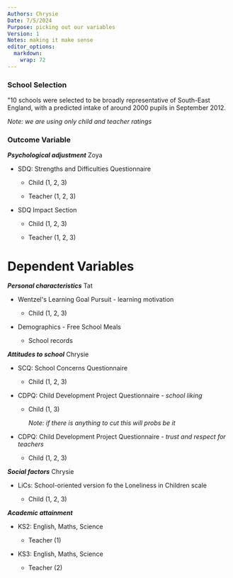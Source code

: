 ```yaml
---
Authors: Chrysie
Date: 7/5/2024
Purpose: picking out our variables
Version: 1
Notes: making it make sense
editor_options: 
  markdown: 
    wrap: 72
---
```


### School Selection

"10 schools were selected to be broadly representative of South-East
England, with a predicted intake of around 2000 pupils in September
2012.

*Note: we are using only child and teacher ratings*

### Outcome Variable

***Psychological adjustment***
Zoya

-   SDQ: Strengths and Difficulties Questionnaire

    -   Child (1, 2, 3)

    -   Teacher (1, 2, 3)

-   SDQ Impact Section

    -   Child (1, 2, 3)

    -   Teacher (1, 2, 3)

# Dependent Variables

***Personal characteristics***
Tat

-   Wentzel's Learning Goal Pursuit - learning motivation

    -   Child (1, 2, 3)

-   Demographics - Free School Meals

    -   School records

***Attitudes to school***
Chrysie

-   SCQ: School Concerns Questionnaire

    -   Child (1, 2, 3)

-   CDPQ: Child Development Project Questionnaire - *school liking*

    -   Child (1, 3)

        *Note: if there is anything to cut this will probs be it*

-   CDPQ: Child Development Project Questionnaire - *trust and respect
    for teachers*

    -   Child (1, 2, 3)

***Social factors***
Chrysie

-   LiCs: School-oriented version fo the Loneliness in Children scale

    -   Child (1, 2, 3)

***Academic attainment***


-   KS2: English, Maths, Science

    -   Teacher (1)

-   KS3: English, Maths, Science

    -   Teacher (2)
